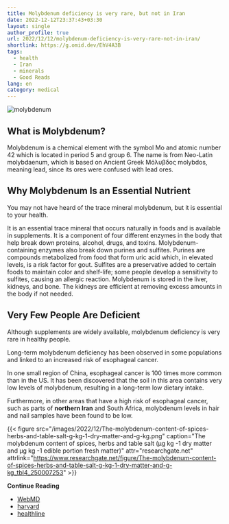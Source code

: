 ```yaml
---
title: Molybdenum deficiency is very rare, but not in Iran
date: 2022-12-12T23:37:43+03:30
layout: single
author_profile: true
url: 2022/12/12/molybdenum-deficiency-is-very-rare-not-in-iran/
shortlink: https://g.omid.dev/EhV4A3B
tags:
  - health
  - Iran
  - minerals
  - Good Reads
lang: en
category: medical
---
```

![molybdenum](/images/2022/12/molybdenum.jpg)

## What is Molybdenum?

Molybdenum is a chemical element with the symbol Mo and atomic number 42 which is located in period 5 and group 6. The name is from Neo-Latin molybdaenum, which is based on Ancient Greek Μόλυβδος molybdos, meaning lead, since its ores were confused with lead ores.

## Why Molybdenum Is an Essential Nutrient

You may not have heard of the trace mineral molybdenum, but it is essential to your health.

It is an essential trace mineral that occurs naturally in foods and is available in supplements. It is a component of four different enzymes in the body that help break down proteins, alcohol, drugs, and toxins. Molybdenum-containing enzymes also break down purines and sulfites. Purines are compounds metabolized from food that form uric acid which, in elevated levels, is a risk factor for gout. Sulfites are a preservative added to certain foods to maintain color and shelf-life; some people develop a sensitivity to sulfites, causing an allergic reaction. Molybdenum is stored in the liver, kidneys, and bone. The kidneys are efficient at removing excess amounts in the body if not needed.

## Very Few People Are Deficient

Although supplements are widely available, molybdenum deficiency is very rare in healthy people.

Long-term molybdenum deficiency has been observed in some populations and linked to an increased risk of esophageal cancer.

In one small region of China, esophageal cancer is 100 times more common than in the US. It has been discovered that the soil in this area contains very low levels of molybdenum, resulting in a long-term low dietary intake.

Furthermore, in other areas that have a high risk of esophageal cancer, such as parts of **northern Iran** and South Africa, molybdenum levels in hair and nail samples have been found to be low.

{{< figure src="/images/2022/12/The-molybdenum-content-of-spices-herbs-and-table-salt-g-kg-1-dry-matter-and-g-kg.png" caption="The molybdenum content of spices, herbs and table salt (µg kg -1 dry matter and µg kg -1 edible portion fresh matter)" attr="researchgate.net" attrlink="https://www.researchgate.net/figure/The-molybdenum-content-of-spices-herbs-and-table-salt-g-kg-1-dry-matter-and-g-kg_tbl4_250007253" >}}

**Continue Reading**

* [WebMD](https://www.webmd.com/vitamins/ai/ingredientmono-1249/molybdenum)
* [harvard](https://www.hsph.harvard.edu/nutritionsource/molybdenum/)
* [healthline](https://www.healthline.com/nutrition/molybdenum)